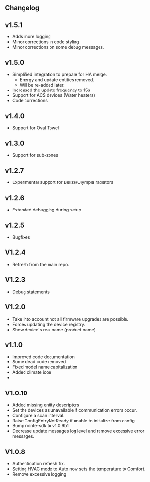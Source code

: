 ## Changelog

## v1.5.1

- Adds more logging
- Minor corrections in code styling
- Minor corrections on some debug messages.

## v1.5.0

- Simplified integration to prepare for HA merge.
  - Energy and update entities removed.
  - Will be re-added later.
- Increased the update frequency to 15s
- Support for ACS devices (Water heaters)
- Code corrections

## v1.4.0

- Support for Oval Towel

## v1.3.0

- Support for sub-zones

## v1.2.7

- Experimental support for Belize/Olympia radiators

## v1.2.6

- Extended debugging during setup.

## v1.2.5

- Bugfixes

## V1.2.4

- Refresh from the main repo.

## V1.2.3

- Debug statements.

## V1.2.0

- Take into account not all firmware upgrades are possible.
- Forces updating the device registry.
- Show device's real name (product name)

## v1.1.0

- Improved code documentation
- Some dead code removed
- Fixed model name capitalization
- Added climate icon
-

## V1.0.10

- Added missing entity descriptors
- Set the devices as unavailable if communication errors occur.
- Configure a scan interval.
- Raise ConfigEntryNotReady if unable to initialize from config.
- Bump rointe-sdk to v1.0.9b1
- Decrease update messages log level and remove excessive error messages.

## V1.0.8

- Authentication refresh fix.
- Setting HVAC mode to Auto now sets the temperature to Comfort.
- Remove excessive logging
